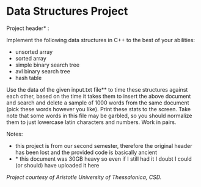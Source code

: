 # Data Structures Project

Project header\* :

Implement the following data structures in C++ to the best of your abilities:
* unsorted array
* sorted array
* simple binary search tree
* avl binary search tree
* hash table

Use the data of the given input.txt file\*\* to time these structures against each other,
based on the time it takes them to insert the above document and search and delete a sample of 1000 words from the
same document (pick these words however you like). Print these stats to the screen.
Take note that some words in this file may be garbled, so you should normalize them to just
lowercase latin characters and numbers. Work in pairs.

Notes:
* this project is from our second semester, therefore the original header has been lost and
the provided code is basically ancient
* \* this document was 30GB heavy so even if I still had it I doubt I could (or should) have uploaded it here

*Project courtesy of Aristotle University of Thessalonica, CSD.*

